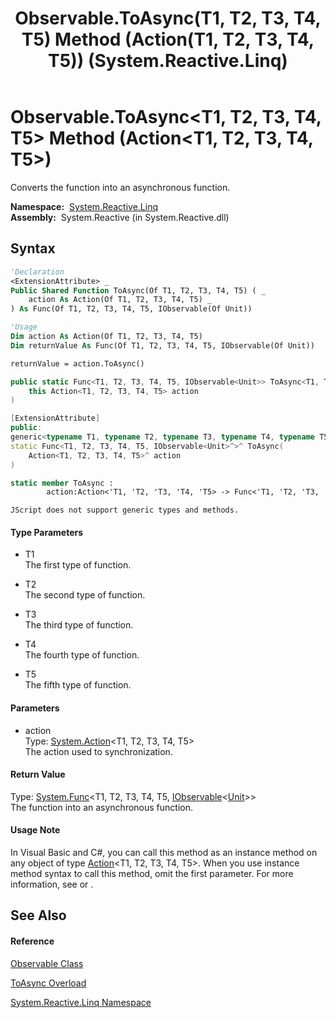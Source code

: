 ﻿---
title: Observable.ToAsync(T1, T2, T3, T4, T5) Method (Action(T1, T2, T3, T4, T5)) (System.Reactive.Linq)
TOCTitle: ToAsync(T1, T2, T3, T4, T5) Method (Action(T1, T2, T3, T4, T5))
ms:assetid: M:System.Reactive.Linq.Observable.ToAsync``5(System.Action{``0,``1,``2,``3,``4})
ms:mtpsurl: https://msdn.microsoft.com/en-us/library/Hh229577(v=VS.103)
ms:contentKeyID: 36068992
ms.date: 06/28/2011
mtps_version: v=VS.103
dev_langs:
- vb
- csharp
- c++
- fsharp
- jscript
---

# Observable.ToAsync\<T1, T2, T3, T4, T5\> Method (Action\<T1, T2, T3, T4, T5\>)

Converts the function into an asynchronous function.

**Namespace:**  [System.Reactive.Linq](hh211929\(v=vs.103\).md)  
**Assembly:**  System.Reactive (in System.Reactive.dll)

## Syntax

``` vb
'Declaration
<ExtensionAttribute> _
Public Shared Function ToAsync(Of T1, T2, T3, T4, T5) ( _
    action As Action(Of T1, T2, T3, T4, T5) _
) As Func(Of T1, T2, T3, T4, T5, IObservable(Of Unit))
```

``` vb
'Usage
Dim action As Action(Of T1, T2, T3, T4, T5)
Dim returnValue As Func(Of T1, T2, T3, T4, T5, IObservable(Of Unit))

returnValue = action.ToAsync()
```

``` csharp
public static Func<T1, T2, T3, T4, T5, IObservable<Unit>> ToAsync<T1, T2, T3, T4, T5>(
    this Action<T1, T2, T3, T4, T5> action
)
```

``` c++
[ExtensionAttribute]
public:
generic<typename T1, typename T2, typename T3, typename T4, typename T5>
static Func<T1, T2, T3, T4, T5, IObservable<Unit>^>^ ToAsync(
    Action<T1, T2, T3, T4, T5>^ action
)
```

``` fsharp
static member ToAsync : 
        action:Action<'T1, 'T2, 'T3, 'T4, 'T5> -> Func<'T1, 'T2, 'T3, 'T4, 'T5, IObservable<Unit>> 
```

``` jscript
JScript does not support generic types and methods.
```

#### Type Parameters

  - T1  
    The first type of function.

<!-- end list -->

  - T2  
    The second type of function.

<!-- end list -->

  - T3  
    The third type of function.

<!-- end list -->

  - T4  
    The fourth type of function.

<!-- end list -->

  - T5  
    The fifth type of function.

#### Parameters

  - action  
    Type: [System.Action](https://msdn.microsoft.com/en-us/library/Dd289012)\<T1, T2, T3, T4, T5\>  
    The action used to synchronization.  

#### Return Value

Type: [System.Func](https://msdn.microsoft.com/en-us/library/Dd268303)\<T1, T2, T3, T4, T5, [IObservable](https://msdn.microsoft.com/en-us/library/Dd990377)\<[Unit](hh211727\(v=vs.103\).md)\>\>  
The function into an asynchronous function.  

#### Usage Note

In Visual Basic and C\#, you can call this method as an instance method on any object of type [Action](https://msdn.microsoft.com/en-us/library/Dd289012)\<T1, T2, T3, T4, T5\>. When you use instance method syntax to call this method, omit the first parameter. For more information, see [](https://msdn.microsoft.com/en-us/library/Bb384936) or [](https://msdn.microsoft.com/en-us/library/Bb383977).

## See Also

#### Reference

[Observable Class](hh244252\(v=vs.103\).md)

[ToAsync Overload](hh211953\(v=vs.103\).md)

[System.Reactive.Linq Namespace](hh211929\(v=vs.103\).md)

